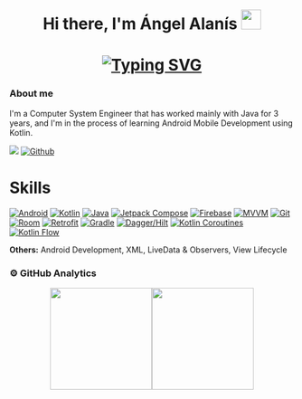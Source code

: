 #
<h1 align="center">
Hi there, I'm Ángel Alanís <img src="https://media.giphy.com/media/hvRJCLFzcasrR4ia7z/giphy.gif" width="35">
</h1>

<h1 align="center">
<a href="https://git.io/typing-svg"><img src="https://readme-typing-svg.demolab.com?font=Fira+Code&size=25&duration=3500&pause=1000&color=235DF7&center=true&vCenter=true&multiline=true&width=600&height=80&lines=Welcome+to+%C3%81ngel+Alan%C3%ADs'+GitHub;Android+Developer" alt="Typing SVG" /></a>
</h1>

### About me

I'm a Computer System Engineer that has worked mainly with Java for 3 years, and I'm in the process of learning Android Mobile Development using Kotlin.

![](https://komarev.com/ghpvc/?username=angelalanis&color=brightgreen&style=flat)
[![Github](https://img.shields.io/github/followers/angelalanis?label=Follow&style=social)](https://github.com/angelalanis)

# Skills
[![Android](https://img.shields.io/badge/Android-3DDC84?logo=Android&logoColor=white&style=for-the-badge)](https://github.com/AngelAlanis)
[![Kotlin](https://img.shields.io/badge/Kotlin-7F52FF?logo=Kotlin&logoColor=white&style=for-the-badge)](https://github.com/AngelAlanis)
[![Java](https://img.shields.io/badge/Java-007396?logo=Java&logoColor=white&style=for-the-badge)](https://github.com/AngelAlanis)
[![Jetpack Compose](https://img.shields.io/badge/Jetpack_Compose-039BE5?logo=jetpackcompose&logoColor=white&style=for-the-badge)](https://github.com/AngelAlanis)
[![Firebase](https://img.shields.io/badge/Firebase-FFCA28?logo=Firebase&logoColor=white&style=for-the-badge)](https://github.com/AngelAlanis)
[![MVVM](https://img.shields.io/badge/MVVM-C198FB?&style=for-the-badge)](https://github.com/AngelAlanis)
[![Git](https://img.shields.io/badge/git-F05032?style=for-the-badge&logo=git&logoColor=white)](https://github.com/AngelAlanis)
[![Room](https://img.shields.io/badge/Room-42A5F5?logo=SQLite&logoColor=white&style=for-the-badge)](https://github.com/AngelAlanis)
[![Retrofit](https://img.shields.io/badge/retrofit-6FACA1?logo=square&logoColor=white&style=for-the-badge)](https://github.com/AngelAlanis)
[![Gradle](https://img.shields.io/badge/gradle-02303A?logo=Gradle&logoColor=white&style=for-the-badge)](https://github.com/AngelAlanis)
[![Dagger/Hilt](https://img.shields.io/badge/Dagger/Hilt-2C3A42?logo=Dagger&logoColor=white&style=for-the-badge)](https://github.com/AngelAlanis)
[![Kotlin Coroutines](https://img.shields.io/badge/Kotlin_Coroutines-0095D5?logo=Kotlin&logoColor=white&style=for-the-badge)](https://github.com/AngelAlanis)
[![Kotlin Flow](https://img.shields.io/badge/Kotlin_Flow-80CBC4?logo=Kotlin&logoColor=white&style=for-the-badge)](https://github.com/AngelAlanis)


**Others:** Android Development, XML, LiveData & Observers, View Lifecycle

### ⚙️ GitHub Analytics

<p align="center">
<a href="https://github.com/AngelAlanis"><img height="180em" src="https://github-readme-stats-eight-theta.vercel.app/api?username=AngelAlanis&show_icons=true&theme=algolia&include_all_commits=true&count_private=true"/><img height="180em" src="https://github-readme-stats-eight-theta.vercel.app/api/top-langs/?username=AngelAlanis&layout=compact&langs_count=8&theme=algolia"/></a>
</p>
